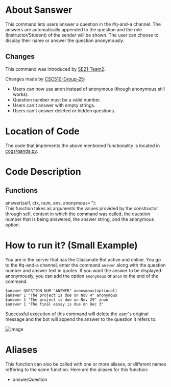 # About $answer
This command lets users answer a question in the #q-and-a channel. The answers are automatically appended to the question and the role (Instructor/Student) of the sender will be shown. The user can choose to display their name or answer the question anonymously. 

## Changes

This command was introduced by [SE21-Team2](https://github.com/SE21-Team2/ClassMateBot/).  

Changes made by [CSC510-Group-25](https://github.com/CSC510-Group-25/ClassMateBot/):  

* Users can now use anon instead of anonymous (though anonymous still works).
* Question number must be a valid number.
* Users can't answer with empty strings.
* Users can't answer deleted or hidden questions.


# Location of Code
The code that implements the above mentioned functionality is located in [cogs/qanda.py](https://github.com/maddaicita/ClassMateBot-1.1/blob/main/cogs/qanda.py).

# Code Description
## Functions
answer(self, ctx, num, ans, anonymous=''): <br>
This function takes as arguments the values provided by the constructor through self, context in which the command was called, the question number that is being answered, the answer string, and the anonymous option.

# How to run it? (Small Example)
You are in the server that has the Classmate Bot active and online. You go to
 the #q-and-a channel, enter the command `answer` along with the question number and answer text in quotes. If you want the answer to be displayed anonymously, you can add the option `anonymous` or `anon` to the end of the command.
```
$answer QUESTION_NUM "ANSWER" anonymous(optional)
$answer 1 "The project is due on Nov 4" anonymous
$answer 1 "The project is due on Nov 29" anon
$answer 1 "The final essay is due on Dec 3"
```
Successful execution of this command will delete the user's original message and the bot will
 append the answer to the question it refers to. 

![image](https://user-images.githubusercontent.com/32313919/140245276-e2752e1b-eea0-4998-9dcc-2f6c6df6dac4.png)

# Aliases

This function can also be called with one or more aliases, or different names reffering to the same function. Here are the aliases for this function:

 - answerQuestion
